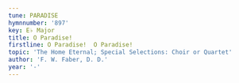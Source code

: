 ```yaml
---
tune: PARADISE
hymnnumber: '897'
key: E♭ Major
title: O Paradise!
firstline: O Paradise!  O Paradise!
topic: 'The Home Eternal; Special Selections: Choir or Quartet'
author: 'F. W. Faber, D. D.'
year: '-'
---
```

